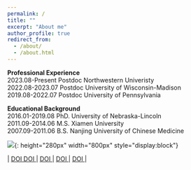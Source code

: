 ```yaml
---
permalink: /
title: ""
excerpt: "About me"
author_profile: true
redirect_from: 
  - /about/
  - /about.html
---
```


<span style='color: $twitter-color;'>**Professional Experience**</span>
<br/>2023.08-Present    Postdoc Northwestern Univeristy
<br/>2022.08-2023.07    Postdoc University of Wisconsin-Madison
<br/>2019.08-2022.07    Postdoc University of Pennsylvania

<span style='color: $twitter-color;'>**Educational Background**</span>
<br/>2016.01-2019.08    PhD. University of Nebraska-Lincoln
<br/>2011.09-2014.06    M.S. Xiamen University 
<br/>2007.09-2011.06    B.S. Nanjing University of Chinese Medicine

![]({{site.baseurl}}/images/website_homepage.png){: height="280px" width="800px" style="display:block"}
<style>
table border-collapse="collapse" border="-10"
table th:first-of-type {
    width: 10%;
}
table th:nth-of-type(2) {
    width: 10%;
}
table th:nth-of-type(3) {
    width: 50%;
}
table th:nth-of-type(4) {
    width: 30%;
}
</style>
| <i class="fab fa-sistrix" style="color: #f53100;"></i> <a href="https://pubs.acs.org/doi/abs/10.1021/jacs.2c09700"> <u>DOI</u> </a> <a href="https://pubs.acs.org/doi/full/10.1021/jacs.4c03973"> <u>DOI</u> </a> | <i class="fab fa-sistrix" style="color: #f53100;"></i> <a href="https://www.nature.com/articles/s41560-023-01314-8#citeas"> <u>DOI</u> </a> | <i class="fab fa-sistrix" style="color: #f53100;"></i> <a href="https://doi.org/10.1038/s41563-023-01612-2"> <u>DOI</u> </a> | <i class="fab fa-sistrix" style="color: #f53100;"></i> <a href="https://www.science.org/doi/10.1126/science.adh1853"> <u>DOI</u> </a> |

